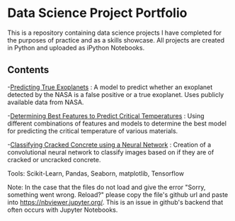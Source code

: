 # Data Science Project Portfolio
This is a repository containing data science projects I have completed for the purposes of practice and as a skills showcase.  All projects are created in Python and uploaded as iPython Notebooks.

## Contents

   -[Predicting True Exoplanets](https://nbviewer.jupyter.org/github/matthewkarnes/Data-Projects/blob/master/Kepler_Classification/Kepler_Classification.ipynb) : A model to predict whether an exoplanet detected by the NASA is a false positive or a true exoplanet.  Uses publicly available data from NASA.
   
   -[Determining Best Features to Predict Critical Temperatures](https://nbviewer.jupyter.org/github/matthewkarnes/Data-Projects/blob/master/Superconductivity_Regression/superconductivity_crit_temp_regression.ipynb) : Using different combinations of features and models to determine the best model for predicting the critical temperature of various materials.
   
   -[Classifying Cracked Concrete using a Neural Network](https://nbviewer.jupyter.org/github/matthewkarnes/Data-Projects/blob/master/Concrete_CNN/Concrete_CNN.ipynb) : Creation of a convolutional neural network to classify images based on if they are of cracked or uncracked concrete.
    
   Tools: Scikit-Learn, Pandas, Seaborn, matplotlib, Tensorflow
  
  Note: In the case that the files do not load and give the error "Sorry, something went wrong. Reload?" please copy the file's github url and paste into                https://nbviewer.jupyter.org/. This is an issue in github's backend that often occurs with Jupyter Notebooks.
